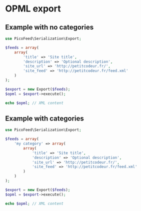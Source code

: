 OPML export
===========

Example with no categories
--------------------------

```php
use PicoFeed\Serialization\Export;

$feeds = array(
    array(
        'title' => 'Site title',
        'description' => 'Optional description',
        'site_url' => 'http://petitcodeur.fr/',
        'site_feed' => 'http://petitcodeur.fr/feed.xml'
    )
);

$export = new Export($feeds);
$opml = $export->execute();

echo $opml; // XML content
```

Example with categories
-----------------------

```php
use PicoFeed\Serialization\Export;

$feeds = array(
    'my category' => array(
        array(
            'title' => 'Site title',
            'description' => 'Optional description',
            'site_url' => 'http://petitcodeur.fr/',
            'site_feed' => 'http://petitcodeur.fr/feed.xml'
        )
    )
);

$export = new Export($feeds);
$opml = $export->execute();

echo $opml; // XML content
```